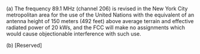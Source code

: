 (a) The frequency 89.1 MHz (channel 206) is revised in the New York City metropolitan area for the use of the United Nations with the equivalent of an antenna height of 150 meters (492 feet) above average terrain and effective radiated power of 20 kWs, and the FCC will make no assignments which would cause objectionable interference with such use.

(b) [Reserved]

